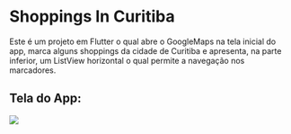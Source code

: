 # Shoppings In Curitiba

Este é um projeto em Flutter o qual abre o GoogleMaps na tela inicial do app,
marca alguns shoppings da cidade de Curitiba e apresenta, na parte inferior,
um ListView horizontal o qual permite a navegação nos marcadores.

## Tela do App:

![](https://github.com/vipontes/shoppingsincuritiba/screenshot.png)
